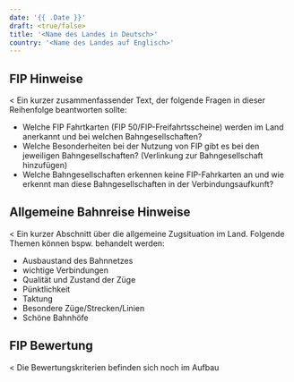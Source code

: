 ```yaml
---
date: '{{ .Date }}'
draft: <true/false>
title: '<Name des Landes in Deutsch>'
country: '<Name des Landes auf Englisch>'
---
```


## FIP Hinweise

<
Ein kurzer zusammenfassender Text, der folgende Fragen in dieser Reihenfolge beantworten sollte:
- Welche FIP Fahrtkarten (FIP 50/FIP-Freifahrtsscheine) werden im Land anerkannt und bei welchen Bahngesellschaften?
- Welche Besonderheiten bei der Nutzung von FIP gibt es bei den jeweiligen Bahngesellschaften? (Verlinkung zur Bahngesellschaft hinzufügen)
- Welche Bahngesellschaften erkennen keine FIP-Fahrkarten an und wie erkennt man diese Bahngesellschaften in der Verbindungsaufkunft? 
>

## Allgemeine Bahnreise Hinweise

<
Ein kurzer Abschnitt über die allgemeine Zugsituation im Land. Folgende Themen können bspw. behandelt werden:
- Ausbaustand des Bahnnetzes
- wichtige Verbindungen
- Qualität und Zustand der Züge
- Pünktlichkeit
- Taktung
- Besondere Züge/Strecken/Linien
- Schöne Bahnhöfe
>

## FIP Bewertung

<
Die Bewertungskriterien befinden sich noch im Aufbau
>
